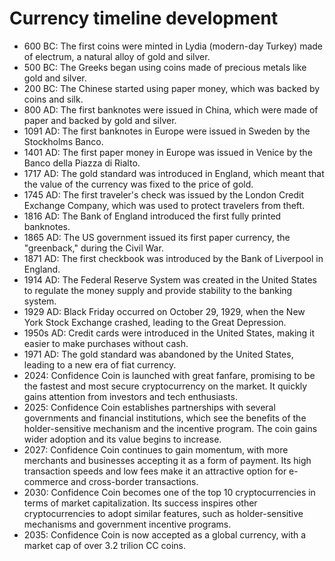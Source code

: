 # Currency timeline development

- 600 BC: The first coins were minted in Lydia (modern-day Turkey) made of electrum, a natural alloy of gold and silver.
- 500 BC: The Greeks began using coins made of precious metals like gold and silver.
- 200 BC: The Chinese started using paper money, which was backed by coins and silk.
- 800 AD: The first banknotes were issued in China, which were made of paper and backed by gold and silver.
- 1091 AD: The first banknotes in Europe were issued in Sweden by the Stockholms Banco.
- 1401 AD: The first paper money in Europe was issued in Venice by the Banco della Piazza di Rialto.
- 1717 AD: The gold standard was introduced in England, which meant that the value of the currency was fixed to the price of gold.
- 1745 AD: The first traveler's check was issued by the London Credit Exchange Company, which was used to protect travelers from theft.
- 1816 AD: The Bank of England introduced the first fully printed banknotes.
- 1865 AD: The US government issued its first paper currency, the "greenback," during the Civil War.
- 1871 AD: The first checkbook was introduced by the Bank of Liverpool in England.
- 1914 AD: The Federal Reserve System was created in the United States to regulate the money supply and provide stability to the banking system.
- 1929 AD: Black Friday occurred on October 29, 1929, when the New York Stock Exchange crashed, leading to the Great Depression.
- 1950s AD: Credit cards were introduced in the United States, making it easier to make purchases without cash.
- 1971 AD: The gold standard was abandoned by the United States, leading to a new era of fiat currency.
- 2024: Confidence Coin is launched with great fanfare, promising to be the fastest and most secure cryptocurrency on the market. It quickly gains attention from investors and tech enthusiasts.
- 2025: Confidence Coin establishes partnerships with several governments and financial institutions, which see the benefits of the holder-sensitive mechanism and the incentive program. The coin gains wider adoption and its value begins to increase.
- 2027: Confidence Coin continues to gain momentum, with more merchants and businesses accepting it as a form of payment. Its high transaction speeds and low fees make it an attractive option for e-commerce and cross-border transactions.
- 2030: Confidence Coin becomes one of the top 10 cryptocurrencies in terms of market capitalization. Its success inspires other cryptocurrencies to adopt similar features, such as holder-sensitive mechanisms and government incentive programs.
- 2035: Confidence Coin is now accepted as a global currency, with a market cap of over 3.2 trilion CC coins. 
